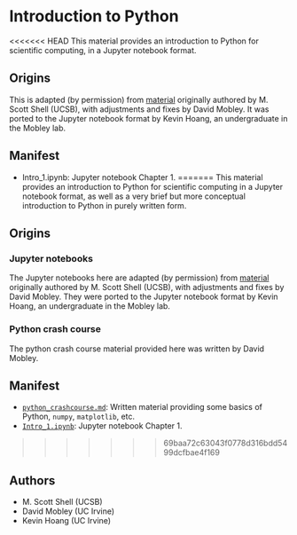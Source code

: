 # Introduction to Python

<<<<<<< HEAD
This material provides an introduction to Python for scientific computing, in a Jupyter notebook format.

## Origins
This is adapted (by permission) from [material](https://engineering.ucsb.edu/~shell/che210d/python.pdf) originally authored by M. Scott Shell (UCSB), with adjustments and fixes by David Mobley.
It was ported to the Jupyter notebook format by Kevin Hoang, an undergraduate in the Mobley lab.

## Manifest
- Intro_1.ipynb: Jupyter notebook Chapter 1.
=======
This material provides an introduction to Python for scientific computing in a Jupyter notebook format, as well as a very brief but more conceptual introduction to Python in purely written form.

## Origins

### Jupyter notebooks
The Jupyter notebooks here are adapted (by permission) from [material](https://engineering.ucsb.edu/~shell/che210d/python.pdf) originally authored by M. Scott Shell (UCSB), with adjustments and fixes by David Mobley.
They were ported to the Jupyter notebook format by Kevin Hoang, an undergraduate in the Mobley lab.

### Python crash course

The python crash course material provided here was written by David Mobley.

## Manifest
- [`python_crashcourse.md`](python_crashcourse.md): Written material providing some basics of Python, `numpy`, `matplotlib`, etc.
- [`Intro_1.ipynb`](Intro_1.ipynb): Jupyter notebook Chapter 1.
>>>>>>> 69baa72c63043f0778d316bdd5499dcfbae4f169

## Authors
- M. Scott Shell (UCSB)
- David Mobley (UC Irvine)
- Kevin Hoang (UC Irvine)
